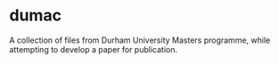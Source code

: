# dumac

A collection of files from Durham University Masters programme, while attempting to develop a paper for publication.
